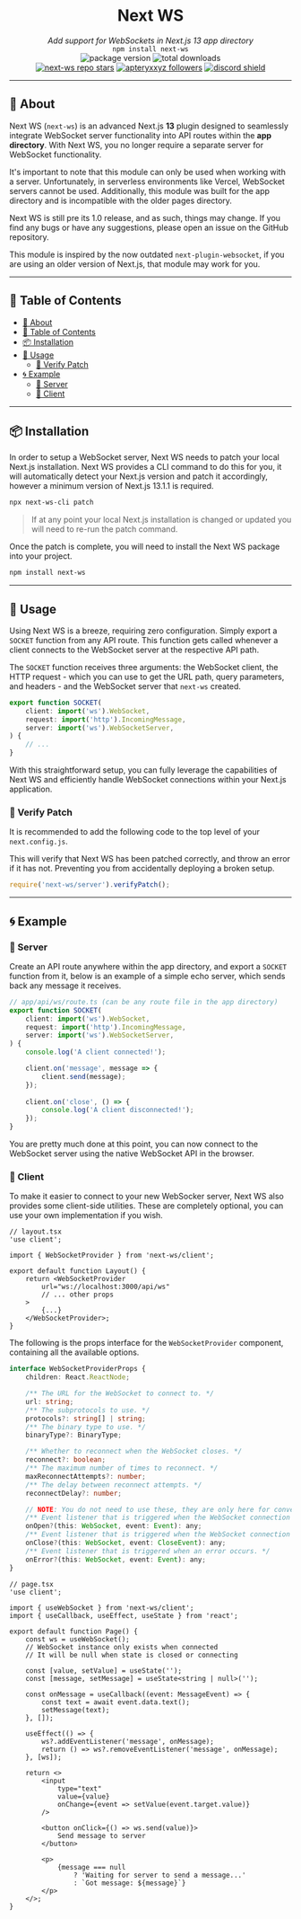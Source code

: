 <div align="center">
    <h1><strong>Next WS</strong></h1>
    <i>Add support for WebSockets in Next.js 13 app directory</i><br>
    <code>npm install next-ws</code>
</div>

<div align="center">
    <img alt="package version" src="https://img.shields.io/npm/v/next-ws?label=version">
    <img alt="total downloads" src="https://img.shields.io/npm/dt/next-ws">
    <br>
    <a href="https://github.com/apteryxxyz/next-ws"><img alt="next-ws repo stars" src="https://img.shields.io/github/stars/apteryxxyz/next-ws?style=social"></a>
    <a href="https://github.com/apteryxxyz"><img alt="apteryxxyz followers" src="https://img.shields.io/github/followers/apteryxxyz?style=social"></a>
    <a href="https://discord.gg/vZQbMhwsKY"><img src="https://discordapp.com/api/guilds/829836158007115806/widget.png?style=shield" alt="discord shield"/></a>
</div>

---

## 🤔 About

Next WS (`next-ws`) is an advanced Next.js **13** plugin designed to seamlessly integrate WebSocket server functionality into API routes within the **app directory**. With Next WS, you no longer require a separate server for WebSocket functionality.

It's important to note that this module can only be used when working with a server. Unfortunately, in serverless environments like Vercel, WebSocket servers cannot be used.  Additionally, this module was built for the app directory and is incompatible with the older pages directory.

Next WS is still pre its 1.0 release, and as such, things may change. If you find any bugs or have any suggestions, please open an issue on the GitHub repository.

This module is inspired by the now outdated `next-plugin-websocket`, if you are using an older version of Next.js, that module may work for you.

---

## 🏓 Table of Contents

- [🤔 About](#-about)
- [🏓 Table of Contents](#-table-of-contents)
- [📦 Installation](#-installation)
- [🚀 Usage](#-usage)
    - [🚓 Verify Patch](#-verify-patch)
- [🌀 Example](#-example)
    - [📁 Server](#-server)
    - [📁 Client](#-client)

---

## 📦 Installation

In order to setup a WebSocket server, Next WS needs to patch your local Next.js installation. Next WS provides a CLI command to do this for you, it will automatically detect your Next.js version and patch it accordingly, however a minimum version of Next.js 13.1.1 is required.

```sh
npx next-ws-cli patch
```

> If at any point your local Next.js installation is changed or updated you will need to re-run the patch command.

Once the patch is complete, you will need to install the Next WS package into your project.

```sh
npm install next-ws
```

---

## 🚀 Usage

Using Next WS is a breeze, requiring zero configuration. Simply export a `SOCKET` function from any API route. This function gets called whenever a client connects to the WebSocket server at the respective API path.

The `SOCKET` function receives three arguments: the WebSocket client, the HTTP request - which you can use to get the URL path, query parameters, and headers - and the WebSocket server that `next-ws` created.

```ts
export function SOCKET(
    client: import('ws').WebSocket,
    request: import('http').IncomingMessage,
    server: import('ws').WebSocketServer,
) {
    // ...
}
```

With this straightforward setup, you can fully leverage the capabilities of Next WS and efficiently handle WebSocket connections within your Next.js application.

### 🚓 Verify Patch

It is recommended to add the following code to the top level of your `next.config.js`.

This will verify that Next WS has been patched correctly, and throw an error if it has not. Preventing you from accidentally deploying a broken setup.

```ts
require('next-ws/server').verifyPatch();
```

---

## 🌀 Example

### 📁 Server

Create an API route anywhere within the app directory, and export a `SOCKET` function from it, below is an example of a simple echo server, which sends back any message it receives.

```ts
// app/api/ws/route.ts (can be any route file in the app directory)
export function SOCKET(
    client: import('ws').WebSocket,
    request: import('http').IncomingMessage,
    server: import('ws').WebSocketServer,
) {
    console.log('A client connected!');

    client.on('message', message => {
        client.send(message);
    });
    
    client.on('close', () => {
        console.log('A client disconnected!');
    });
}
```

You are pretty much done at this point, you can now connect to the WebSocket server using the native WebSocket API in the browser.

### 📁 Client

To make it easier to connect to your new WebSocker server, Next WS also provides some client-side utilities. These are completely optional, you can use your own implementation if you wish.

```tsx
// layout.tsx
'use client';

import { WebSocketProvider } from 'next-ws/client';

export default function Layout() {
    return <WebSocketProvider
        url="ws://localhost:3000/api/ws"
        // ... other props
    >
        {...}
    </WebSocketProvider>;
}
```

The following is the props interface for the `WebSocketProvider` component, containing all the available options.

```ts
interface WebSocketProviderProps {
    children: React.ReactNode;

    /** The URL for the WebSocket to connect to. */
    url: string;
    /** The subprotocols to use. */
    protocols?: string[] | string;
    /** The binary type to use. */
    binaryType?: BinaryType;

    /** Whether to reconnect when the WebSocket closes. */
    reconnect?: boolean;
    /** The maximum number of times to reconnect. */
    maxReconnectAttempts?: number;
    /** The delay between reconnect attempts. */
    reconnectDelay?: number;

    // NOTE: You do not need to use these, they are only here for convenience
    /** Event listener that is triggered when the WebSocket connection opens. */
    onOpen?(this: WebSocket, event: Event): any;
    /** Event listener that is triggered when the WebSocket connection closes. */
    onClose?(this: WebSocket, event: CloseEvent): any;
    /** Event listener that is triggered when an error occurs. */
    onError?(this: WebSocket, event: Event): any;
}
```

```tsx
// page.tsx
'use client';

import { useWebSocket } from 'next-ws/client';
import { useCallback, useEffect, useState } from 'react';

export default function Page() {
    const ws = useWebSocket();
    // WebSocket instance only exists when connected
    // It will be null when state is closed or connecting

    const [value, setValue] = useState('');
    const [message, setMessage] = useState<string | null>('');

    const onMessage = useCallback((event: MessageEvent) => {
        const text = await event.data.text();
        setMessage(text);
    }, []);

    useEffect(() => {
        ws?.addEventListener('message', onMessage);
        return () => ws?.removeEventListener('message', onMessage);
    }, [ws]);

    return <>
        <input
            type="text"
            value={value}
            onChange={event => setValue(event.target.value)}
        />

        <button onClick={() => ws.send(value)}>
            Send message to server
        </button>

        <p>
            {message === null
                ? 'Waiting for server to send a message...'
                : `Got message: ${message}`}
        </p>
    </>;
}
```
